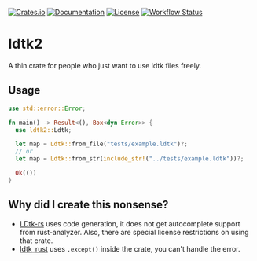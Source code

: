 [![Crates.io](https://img.shields.io/crates/v/ldtk2-rs.svg)](https://crates.io/crates/ldtk2-rs)
[![Documentation](https://docs.rs/ldtk2-rs/badge.svg)](https://docs.rs/tetra)
[![License](https://img.shields.io/crates/l/ldtk2-rs.svg)](LICENSE)
[![Workflow Status](https://github.com/sumibi-yakitori/ldtk2-rs/workflows/Rust/badge.svg)](https://github.com/sumibi-yakitori/ldtk2-rs/actions?query=workflow%3A%22Rust%22)

# ldtk2

A thin crate for people who just want to use ldtk files freely.


## Usage

```rust
use std::error::Error;

fn main() -> Result<(), Box<dyn Error>> {
  use ldtk2::Ldtk;

  let map = Ldtk::from_file("tests/example.ldtk")?;
  // or
  let map = Ldtk::from_str(include_str!("../tests/example.ldtk"))?;

  Ok(())
}
```


## Why did I create this nonsense?

- [LDtk-rs](https://github.com/katharostech/LDtk-rs) uses code generation, it does not get autocomplete support from rust-analyzer. Also, there are special license restrictions on using that crate.
- [ldtk_rust](https://github.com/estivate/ldtk_rust) uses `.except()` inside the crate, you can't handle the error.
